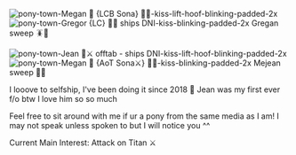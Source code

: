 ![pony-town-Megan 🌻 {LCB Sona} 🐛💛-kiss-lift-hoof-blinking-padded-2x](https://github.com/user-attachments/assets/69494930-ccec-47af-bcd2-7759fd036df8)
![pony-town-Gregor {LC} 🐛🌻 ships DNI-kiss-blinking-padded-2x](https://github.com/user-attachments/assets/cc220ffb-fe19-45e7-b3b9-33305f98b6cc)
Gregan sweep 🪳🌻

![pony-town-Jean 🍒⚔ offtab - ships DNI-kiss-lift-hoof-blinking-padded-2x](https://github.com/user-attachments/assets/f6c1a5ce-2e47-43ec-a9c3-109642309958)
![pony-town-Megan 🌻 {AoT Sona⚔} 🌻🍒-kiss-blinking-padded-2x](https://github.com/user-attachments/assets/02aab77b-9e02-4afd-9bff-33e3c4083b19)
Mejean sweep 🌻🍒


I looove to selfship, I've been doing it since 2018 💛 Jean was my first ever f/o btw I love him so so much

Feel free to sit around with me if ur a pony from the same media as I am! I may not speak unless spoken to but I will notice you ^^

Current Main Interest: Attack on Titan ⚔️
